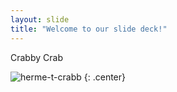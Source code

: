 ```yaml
---
layout: slide
title: "Welcome to our slide deck!"
---
```


Crabby Crab

![herme-t-crabb](https://octodex.github.com/images/herme-t-crabb.png)
{: .center}
